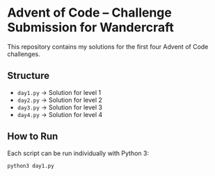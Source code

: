# Advent of Code – Challenge Submission for Wandercraft

This repository contains my solutions for the first four Advent of Code challenges.

## Structure
- `day1.py` → Solution for level 1  
- `day2.py` → Solution for level 2  
- `day3.py` → Solution for level 3  
- `day4.py` → Solution for level 4  

## How to Run
Each script can be run individually with Python 3:

```bash
python3 day1.py
